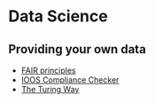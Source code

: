 # Data Science

## Providing your own data

* [FAIR principles](./scientific-programming-guiding-principles.md)
* [IOOS Compliance Checker](https://compliance.ioos.us/index.html)
* [The Turing Way](https://github.com/the-turing-way/the-turing-way)
